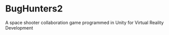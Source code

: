 # BugHunters2
A space shooter collaboration game programmed in Unity for Virtual Reality Development
